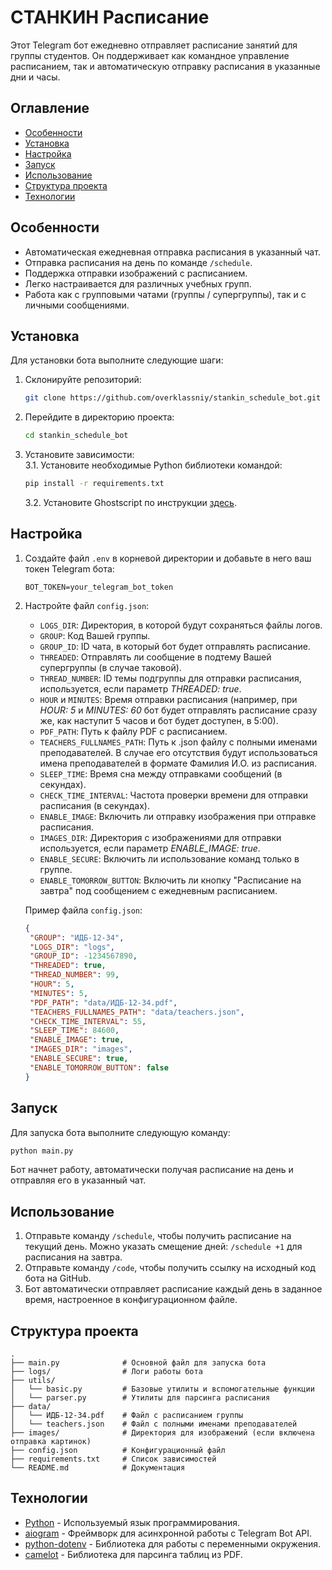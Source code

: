 # СТАНКИН Расписание

Этот Telegram бот ежедневно отправляет расписание занятий для группы студентов. Он поддерживает как командное управление расписанием, так и автоматическую отправку расписания в указанные дни и часы.

## Оглавление
- [Особенности](#особенности)
- [Установка](#установка)
- [Настройка](#настройка)
- [Запуск](#запуск)
- [Использование](#использование)
- [Структура проекта](#структура-проекта)
- [Технологии](#технологии)

## Особенности
- Автоматическая ежедневная отправка расписания в указанный чат.
- Отправка расписания на день по команде `/schedule`.
- Поддержка отправки изображений с расписанием.
- Легко настраивается для различных учебных групп.
- Работа как с групповыми чатами (группы / супергруппы), так и с личными сообщениями.

## Установка
Для установки бота выполните следующие шаги:
1. Склонируйте репозиторий:
   ```bash
   git clone https://github.com/overklassniy/stankin_schedule_bot.git
   ```
2. Перейдите в директорию проекта:
   ```bash
   cd stankin_schedule_bot
   ```
3. Установите зависимости:\
   3.1. Установите необходимые Python библиотеки командой:
   ```bash
   pip install -r requirements.txt
   ```
   3.2. Установите Ghostscript по инструкции [здесь](https://camelot-py.readthedocs.io/en/master/user/install-deps.html#install-deps).


## Настройка
1. Создайте файл `.env` в корневой директории и добавьте в него ваш токен Telegram бота:
   ```
   BOT_TOKEN=your_telegram_bot_token
   ```
2. Настройте файл `config.json`:
   - `LOGS_DIR`: Директория, в которой будут сохраняться файлы логов.
   - `GROUP`: Код Вашей группы.
   - `GROUP_ID`: ID чата, в который бот будет отправлять расписание.
   - `THREADED`: Отправлять ли сообщение в подтему Вашей супергруппы (в случае таковой).
   - `THREAD_NUMBER`: ID темы подгруппы для отправки расписания, используется, если параметр _THREADED: true_.
   - `HOUR` и `MINUTES`: Время отправки расписания (например, при _HOUR: 5_ и _MINUTES: 60_ бот будет отправлять расписание сразу же, как наступит 5 часов и бот будет доступен, в 5:00).
   - `PDF_PATH`: Путь к файлу PDF с расписанием.
   - `TEACHERS_FULLNAMES_PATH`: Путь к .json файлу с полными именами преподавателей. В случае его отсутствия будут использоваться имена преподавателей в формате Фамилия И.О. из расписания.
   - `SLEEP_TIME`: Время сна между отправками сообщений (в секундах).
   - `CHECK_TIME_INTERVAL`: Частота проверки времени для отправки расписания (в секундах).
   - `ENABLE_IMAGE`: Включить ли отправку изображения при отправке расписания.
   - `IMAGES_DIR`: Директория с изображениями для отправки используется, если параметр _ENABLE_IMAGE: true_.
   - `ENABLE_SECURE`: Включить ли использование команд только в группе.
   - `ENABLE_TOMORROW_BUTTON`: Включить ли кнопку "Расписание на завтра" под сообщением с ежедневным расписанием.
   
   Пример файла `config.json`:
   ```json
   {
    "GROUP": "ИДБ-12-34",
    "LOGS_DIR": "logs",
    "GROUP_ID": -1234567890,
    "THREADED": true,
    "THREAD_NUMBER": 99,
    "HOUR": 5,
    "MINUTES": 5,
    "PDF_PATH": "data/ИДБ-12-34.pdf",
    "TEACHERS_FULLNAMES_PATH": "data/teachers.json",
    "CHECK_TIME_INTERVAL": 55,
    "SLEEP_TIME": 84600,
    "ENABLE_IMAGE": true,
    "IMAGES_DIR": "images",
    "ENABLE_SECURE": true,
    "ENABLE_TOMORROW_BUTTON": false
   }
   ```

## Запуск
Для запуска бота выполните следующую команду:
```bash
python main.py
```
Бот начнет работу, автоматически получая расписание на день и отправляя его в указанный чат.

## Использование
1. Отправьте команду `/schedule`, чтобы получить расписание на текущий день. Можно указать смещение дней: `/schedule +1` для расписания на завтра.
2. Отправьте команду `/code`, чтобы получить ссылку на исходный код бота на GitHub.
3. Бот автоматически отправляет расписание каждый день в заданное время, настроенное в конфигурационном файле.

## Структура проекта
```
.
├── main.py              # Основной файл для запуска бота
├── logs/                # Логи работы бота
├── utils/
│   └── basic.py         # Базовые утилиты и вспомогательные функции
│   └── parser.py        # Утилиты для парсинга расписания
├── data/
│   └── ИДБ-12-34.pdf    # Файл с расписанием группы
│   └── teachers.json    # Файл с полными именами преподавателей
├── images/              # Директория для изображений (если включена отправка картинок)
├── config.json          # Конфигурационный файл
├── requirements.txt     # Список зависимостей
└── README.md            # Документация
```

## Технологии
- [Python](https://www.python.org/downloads/) - Используемый язык программирования.
- [aiogram](https://github.com/aiogram/aiogram) - Фреймворк для асинхронной работы с Telegram Bot API.
- [python-dotenv](https://pypi.org/project/python-dotenv/) - Библиотека для работы с переменными окружения.
- [camelot](https://pypi.org/project/camelot-py/) - Библиотека для парсинга таблиц из PDF.
